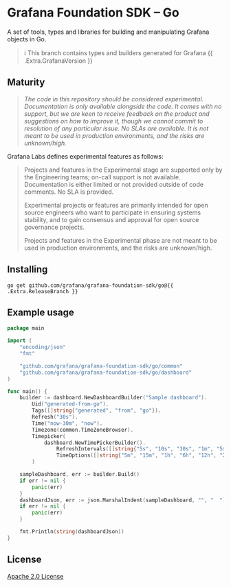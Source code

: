 # Grafana Foundation SDK – Go

A set of tools, types and libraries for building and manipulating Grafana objects in Go.

> ℹ️ This branch contains types and builders generated for Grafana {{ .Extra.GrafanaVersion }}

## Maturity

> _The code in this repository should be considered experimental. Documentation is only
available alongside the code. It comes with no support, but we are keen to receive
feedback on the product and suggestions on how to improve it, though we cannot commit
to resolution of any particular issue. No SLAs are available. It is not meant to be used
in production environments, and the risks are unknown/high._

Grafana Labs defines experimental features as follows:

> Projects and features in the Experimental stage are supported only by the Engineering
teams; on-call support is not available. Documentation is either limited or not provided
outside of code comments. No SLA is provided.
>
> Experimental projects or features are primarily intended for open source engineers who
want to participate in ensuring systems stability, and to gain consensus and approval
for open source governance projects.
>
> Projects and features in the Experimental phase are not meant to be used in production
environments, and the risks are unknown/high.

## Installing

```shell
go get github.com/grafana/grafana-foundation-sdk/go@{{ .Extra.ReleaseBranch }}
```

## Example usage

```go
package main

import (
	"encoding/json"
	"fmt"

	"github.com/grafana/grafana-foundation-sdk/go/common"
	"github.com/grafana/grafana-foundation-sdk/go/dashboard"
)

func main() {
	builder := dashboard.NewDashboardBuilder("Sample dashboard").
		Uid("generated-from-go").
		Tags([]string{"generated", "from", "go"}).
		Refresh("30s").
		Time("now-30m", "now").
		Timezone(common.TimeZoneBrowser).
		Timepicker(
			dashboard.NewTimePickerBuilder().
				RefreshIntervals([]string{"5s", "10s", "30s", "1m", "5m", "15m", "30m", "1h", "2h", "1d"}).
				TimeOptions([]string{"5m", "15m", "1h", "6h", "12h", "24h", "2d", "7d", "30d"}),
		)

	sampleDashboard, err := builder.Build()
	if err != nil {
		panic(err)
	}
	dashboardJson, err := json.MarshalIndent(sampleDashboard, "", "  ")
	if err != nil {
		panic(err)
	}

	fmt.Println(string(dashboardJson))
}
```

## License

[Apache 2.0 License](./LICENSE)
